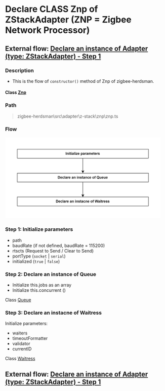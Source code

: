 # Declare CLASS Znp of ZStackAdapter (ZNP = Zigbee Network Processor) 

## External flow: [Declare an instance of Adapter (type: ZStackAdapter) - Step 1](5_3_4_2_3_declare_an_instance_of_adapter_(type_zstackadapter).md)

### Description
- This is the flow of `constructor()` method of Znp of zigbee-herdsman.
  
#### Class [Znp](...)

### Path
> zigbee-herdsman\src\adapter\z-stack\znp\znp.ts

### Flow

<img src="../images/5_3_4_2_3_1_declare_class_znp_of_zstackadapter_(znp_=_zigbee_network_processor).png" width="550"/>

### Step 1: Initialize parameters
- path
- baudRate (if not defined, baudRate = 115200)
- rtscts (Request to Send / Clear to Send)
- portType (`socket` | `serial`)
- initialized (`true` | `false`)

### Step 2: Declare an instance of Queue
- Initialize this.jobs as an array
- Initialize this.concurrent ()

Class [Queue]()

### Step 3: Declare an instacne of Waitress
Initialize parameters:
- waiters
- timeoutFormatter
- validator
- currentID

Class [Waitress]()

## External flow: [Declare an instance of Adapter (type: ZStackAdapter) - Step 1](5_3_4_2_3_declare_an_instance_of_adapter_(type_zstackadapter).md)